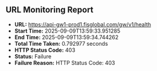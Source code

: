 ## URL Monitoring Report

- **URL:** https://api-gw1-prod1.fisglobal.com/gw/v1/health
- **Start Time:** 2025-09-09T13:59:33.951285
- **End Time:** 2025-09-09T13:59:34.744262
- **Total Time Taken:** 0.792977 seconds
- **HTTP Status Code:** 403
- **Status:** Failure
- **Failure Reason:** HTTP Status Code: 403
